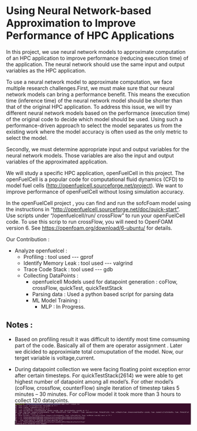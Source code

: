 # Using Neural Network-based Approximation to Improve Performance of HPC Applications 

In this project, we use neural network models to approximate computation of an HPC application to improve performance (reducing execution time) of the application. The neural network should use the same input and output variables as the HPC application.

To use a neural network model to approximate computation, we face multiple research challenges.First, we must make sure that our neural network models can bring a performance benefit. This means the execution time (inference time) of the neural network model should be shorter than that of the original HPC application. To address this issue, we will try different neural network models based on the performance (execution time) of the original code to decide which model should be used. Using such a performance-driven approach to select the model separates us from the existing work where the model accuracy is often used as the only metric to select the model.  

Secondly, we must determine appropriate input and output variables for the neural network models. Those variables are also the input and output variables of the approximated application. 

We  will  study  a  specific  HPC  application,  openFuelCell  in  this  project.  The  openFuelCell is  a  popular code for computational fluid dynamics (CFD) to model fuel cells (http://openfuelcell.sourceforge.net/project).  We  want  to  improve  performance  of  openFuelCell without losing simulation accuracy.

In  the  openFuelCell  project ,  you  can  find  and  run  the  sofcFoam  model  using  the  instructions  in “http://openfuelcell.sourceforge.net/doc/quick-start”.  Use  scripts  under  “/openfuelcell/run/ crossFlow”  to run your openFuelCell code. To use this scrip to run crossFlow, you will need to OpenFOAM version 6. See https://openfoam.org/download/6-ubuntu/ for details.

Our Contribution :  
* Analyze openfuelcel :   
  * Profiling : tool used --- gprof  
  * Identify Memory Leak : tool used --- valgrind  
  * Trace Code Stack : tool used --- gdb  
  * Collecting DataPoints :  
    * openfuelcell Models used for datapoint generation : coFlow, crossFlow, quickTest, quickTestStack  
    * Parsing data : Used a python based script for parsing data  
    * ML Model Training :  
      * MLP : In Progress.  


Notes :
--------
* Based on profiling result it was difficult to identify most time comsuming part of the code. Basically all of them are operator assignment . Later we dicided to approximiate total comuputation of the model. Now, our terget variable is voltage,current.

* During datapoint collection we were facing floating point exception error after certain timesteps. For quickTestStack(2614) we were able to get highest number of datapoint among all model’s. For other model’s (coFlow, crossflow, counterFlow) single iteration of timestep takes 5 minutes – 30 minutes. For coFlow model it took more than 3 hours to collect 120 datapoints.
![alt text](https://github.com/Asoke26/OpenFuelCell/blob/master/openfuelcell-coredump-floating-point.png)
